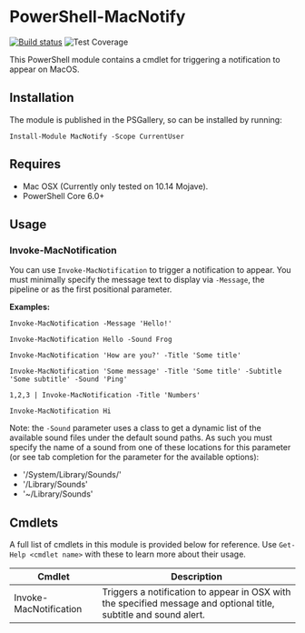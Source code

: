 # PowerShell-MacNotify

[![Build status](https://ci.appveyor.com/api/projects/status/5am4rqhoegc791mb?svg=true)](https://ci.appveyor.com/project/markwragg/powershell-macnotify) ![Test Coverage](https://img.shields.io/badge/coverage-0%25-grey.svg?maxAge=60)

This PowerShell module contains a cmdlet for triggering a notification to appear on MacOS.

## Installation

The module is published in the PSGallery, so can be installed by running:

```
Install-Module MacNotify -Scope CurrentUser
```

## Requires

- Mac OSX (Currently only tested on 10.14 Mojave).
- PowerShell Core 6.0+

## Usage

### Invoke-MacNotification

You can use `Invoke-MacNotification` to trigger a notification to appear. You must minimally specify the message text to display via `-Message`, the pipeline or as the first positional parameter.

**Examples:**
```
Invoke-MacNotification -Message 'Hello!'

Invoke-MacNotification Hello -Sound Frog

Invoke-MacNotification 'How are you?' -Title 'Some title'

Invoke-MacNotification 'Some message' -Title 'Some title' -Subtitle 'Some subtitle' -Sound 'Ping'

1,2,3 | Invoke-MacNotification -Title 'Numbers'

Invoke-MacNotification Hi
```

Note: the `-Sound` parameter uses a class to get a dynamic list of the available sound files under the default sound paths. As such you must specify the name of a sound from one of these locations for this parameter (or see tab completion for the parameter for the available options):

- '/System/Library/Sounds/'
- '/Library/Sounds'
- '~/Library/Sounds'

## Cmdlets

A full list of cmdlets in this module is provided below for reference. Use `Get-Help <cmdlet name>` with these to learn more about their usage.

Cmdlet           | Description
-----------------| -------------------------------------------------------------------------------------------------------
Invoke-MacNotification | Triggers a notification to appear in OSX with the specified message and optional title, subtitle and sound alert.